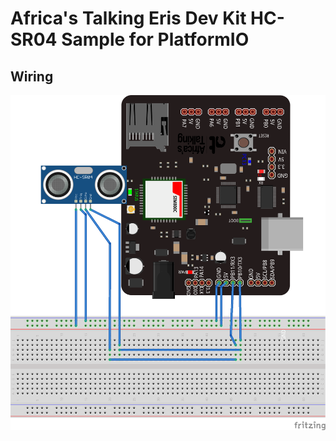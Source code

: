 # Africa's Talking Eris Dev Kit HC-SR04 Sample for PlatformIO

## Wiring

![HC-SRO4 Wiring](./wiring/HC-SR04_Wiring.png)